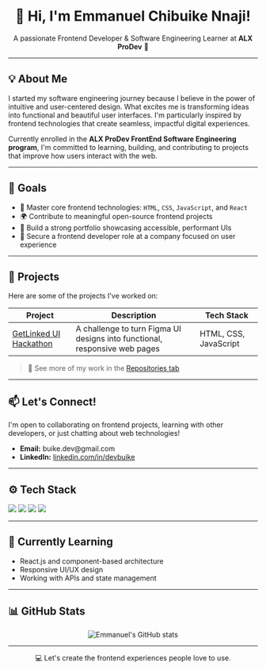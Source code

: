 <h1 align="center">👋 Hi, I'm Emmanuel Chibuike Nnaji!</h1>
<p align="center">
  A passionate Frontend Developer & Software Engineering Learner at <strong>ALX ProDev</strong> 🚀
</p>

---

<h2>💡 About Me</h2>

<p>
  I started my software engineering journey because I believe in the power of intuitive and user-centered design. What excites me is transforming ideas into functional and beautiful user interfaces. I'm particularly inspired by frontend technologies that create seamless, impactful digital experiences.
</p>

<p>
  Currently enrolled in the <strong>ALX ProDev FrontEnd Software Engineering program</strong>, I'm committed to learning, building, and contributing to projects that improve how users interact with the web.
</p>

---

<h2>🎯 Goals</h2>

<ul>
  <li>🔧 Master core frontend technologies: <code>HTML</code>, <code>CSS</code>, <code>JavaScript</code>, and <code>React</code></li>
  <li>🌍 Contribute to meaningful open-source frontend projects</li>
  <li>🧠 Build a strong portfolio showcasing accessible, performant UIs</li>
  <li>💼 Secure a frontend developer role at a company focused on user experience</li>
</ul>

---

<h2>📂 Projects</h2>

Here are some of the projects I've worked on:

| Project | Description | Tech Stack |
|--------|-------------|------------|
| [GetLinked UI Hackathon](https://github.com/DevBuike/GetLinked-UI-hackathon) | A challenge to turn Figma UI designs into functional, responsive web pages | HTML, CSS, JavaScript |

> 🔗 See more of my work in the [Repositories tab](https://github.com/DevBuike?tab=repositories)

---

<h2>📫 Let's Connect!</h2>

<p>
  I'm open to collaborating on frontend projects, learning with other developers, or just chatting about web technologies!
</p>

<ul>
  <li><strong>Email:</strong> buike.dev@gmail.com</li>
  <li><strong>LinkedIn:</strong> <a href="https://www.linkedin.com/in/devbuike">linkedin.com/in/devbuike</a></li>
</ul>

---

<h2>⚙️ Tech Stack</h2>

<p>
  <img src="https://img.shields.io/badge/-HTML5-E34F26?style=flat&logo=html5&logoColor=white" />
  <img src="https://img.shields.io/badge/-CSS3-1572B6?style=flat&logo=css3" />
  <img src="https://img.shields.io/badge/-JavaScript-F7DF1E?style=flat&logo=javascript&logoColor=black" />
  <img src="https://img.shields.io/badge/-Git-F05032?style=flat&logo=git&logoColor=white" />
</p>

---

<h2>🧠 Currently Learning</h2>

<ul>
  <li>React.js and component-based architecture</li>
  <li>Responsive UI/UX design</li>
  <li>Working with APIs and state management</li>
</ul>

---

<h2>📊 GitHub Stats</h2>

<p align="center">
  <img src="https://github-readme-stats.vercel.app/api?username=DevBuike&show_icons=true&theme=tokyonight" alt="Emmanuel's GitHub stats" />
</p>

---

<p align="center">
  💻 Let's create the frontend experiences people love to use.
</p>
